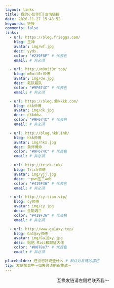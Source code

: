 ```yaml
---
layout: links
title: 我的小伙伴们|友情链接
date: 2020-11-27 15:48:52
keywords: 链接
comments: false
links:
  - url: https://blog.frieggs.com/
    blog: 王神
    avatar: img/wf.jpg
    desc: yyds.
    color: "#239F8F" # 代表色
    email: # 非必须

  - url: http://m0nit0r.top/
    blog: m0nit0r师傅
    avatar: img/dw.jpg
    desc: 戴队戴队
    color: "#9F674C" # 代表色
    email: # 非必须

  - url: https://blog.dkkkkk.com/
    blog: dkk师傅
    avatar: img/dk.jpg
    desc: dkkddw.
    color: "#9F674C" # 代表色
    email: # 非必须

  - url: http://blog.hkk.ink/
    blog: hkk师傅
    avatar: img/hkx.jpg
    desc: 黄师傅帅
    color: "#9F674C" # 代表色
    email: # 非必须

  - url: http://trick.ink/
    blog: Trick师傅
    avatar: img/yjj.jpg
    desc: 一pwn压三web
    color: "#419F36" # 代表色
    email: # 非必须

  - url: http://cy-tian.vip/
    blog: cy师傅
    avatar: img/cy.jpg
    desc: 全能选手
    color: "#419F36" # 代表色
    email: # 非必须

  - url: http://www.ga1axy.top/
    blog: Ga1@xy师傅
    avatar: img/Ga1@xy.jpg
    desc: 贴贴 Misc和取证大佬
    color: "#0078e7" # 代表色
    email: # 非必须

placeholder: 还没想好说些什么 # 默认对友链的描述
tip: 友链加载中～如失败请刷新重试～
---
```


<p align="center">互换友链请左侧栏联系我～</p>
